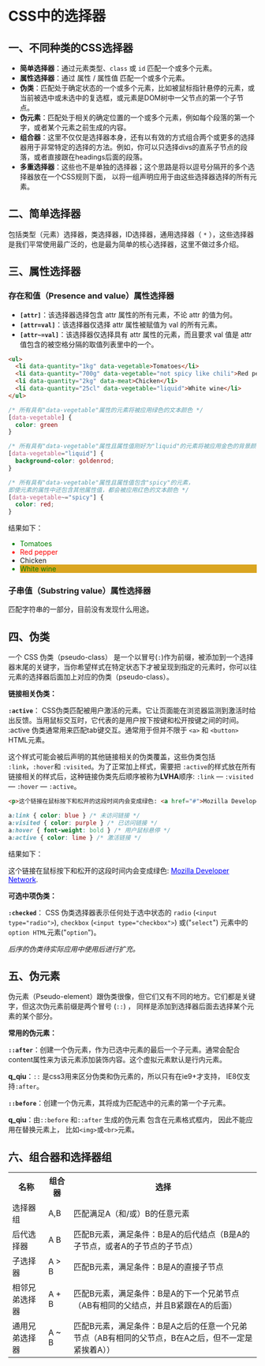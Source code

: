 # CSS中的选择器

## 一、不同种类的CSS选择器

- **简单选择器**：通过元素类型、`class` 或 `id` 匹配一个或多个元素。
- **属性选择器**：通过 属性 / 属性值 匹配一个或多个元素。
- **伪类**：匹配处于确定状态的一个或多个元素，比如被鼠标指针悬停的元素，或当前被选中或未选中的复选框，或元素是DOM树中一父节点的第一个子节点。
- **伪元素**：匹配处于相关的确定位置的一个或多个元素，例如每个段落的第一个字，或者某个元素之前生成的内容。
- **组合器**：这里不仅仅是选择器本身，还有以有效的方式组合两个或更多的选择器用于非常特定的选择的方法。例如，你可以只选择divs的直系子节点的段落，或者直接跟在headings后面的段落。
- **多重选择器**：这些也不是单独的选择器；这个思路是将以逗号分隔开的多个选择器放在一个CSS规则下面， 以将一组声明应用于由这些选择器选择的所有元素。

## 二、简单选择器

包括类型（元素）选择器，类选择器，ID选择器，通用选择器（ `*` ），这些选择器是我们平常使用最广泛的，也是最为简单的核心选择器，这里不做过多介绍。

## 三、属性选择器

### 存在和值（Presence and value）属性选择器

- **`[attr]`**：该选择器选择包含 attr 属性的所有元素，不论 attr 的值为何。
- **`[attr=val]`**：该选择器仅选择 attr 属性被赋值为 val 的所有元素。
- **`[attr~=val]`**：该选择器仅选择具有 attr 属性的元素，而且要求 val 值是 attr 值包含的被空格分隔的取值列表里中的一个。

```html
<ul>
  <li data-quantity="1kg" data-vegetable>Tomatoes</li>
  <li data-quantity="700g" data-vegetable="not spicy like chili">Red pepper</li>
  <li data-quantity="2kg" data-meat>Chicken</li>
  <li data-quantity="25cl" data-vegetable="liquid">White wine</li>
</ul>
```

```css
/* 所有具有"data-vegetable"属性的元素将被应用绿色的文本颜色 */
[data-vegetable] {
  color: green
}

/* 所有具有"data-vegetable"属性且属性值刚好为"liquid"的元素将被应用金色的背景颜色 */
[data-vegetable="liquid"] {
  background-color: goldenrod;
}

/* 所有具有"data-vegetable"属性且属性值包含"spicy"的元素，
即使元素的属性中还包含其他属性值，都会被应用红色的文本颜色 */
[data-vegetable~="spicy"] {
  color: red;
}
```

结果如下：

<!-- CSS -->
<style>
[data-vegetable] {
  color: green
}
[data-vegetable="liquid"] {
  background-color: goldenrod;
}
[data-vegetable~="spicy"] {
  color: red;
</style>
<!-- HTML -->
<ul>
  <li data-quantity="1kg" data-vegetable>Tomatoes</li>
  <li data-quantity="700g" data-vegetable="not spicy like chili">Red pepper</li>
  <li data-quantity="2kg" data-meat>Chicken</li>
  <li data-quantity="25cl" data-vegetable="liquid">White wine</li>
</ul>

### 子串值（Substring value）属性选择器

匹配字符串的一部分，目前没有发现什么用途。

## 四、伪类

一个 CSS  伪类（pseudo-class） 是一个以冒号(`:`)作为前缀，被添加到一个选择器末尾的关键字，当你希望样式在特定状态下才被呈现到指定的元素时，你可以往元素的选择器后面加上对应的伪类（pseudo-class）。

**链接相关伪类：**

**`:active`**： CSS伪类匹配被用户激活的元素。它让页面能在浏览器监测到激活时给出反馈。当用鼠标交互时，它代表的是用户按下按键和松开按键之间的时间。 :active 伪类通常用来匹配tab键交互。通常用于但并不限于 `<a>` 和 `<button>` HTML元素。

这个样式可能会被后声明的其他链接相关的伪类覆盖，这些伪类包括 `:link`，`:hover`和 `:visited`。为了正常加上样式，需要把 `:active`的样式放在所有链接相关的样式后，这种链接伪类先后顺序被称为**LVHA**顺序: `:link` — `:visited` — `:hover` — `:active`。

```html
<p>这个链接在鼠标按下和松开的这段时间内会变成绿色: <a href="#">Mozilla Developer Network</a>.</p>
```

```css
a:link { color: blue } /* 未访问链接 */
a:visited { color: purple } /* 已访问链接 */
a:hover { font-weight: bold } /* 用户鼠标悬停 */
a:active { color: lime } /* 激活链接 */
```

结果如下：

<!-- CSS -->
<style>
a:link { color: blue }  /*未访问链接*/
a:visited { color: purple } /*已访问链接*/
a:hover { font-weight: bold } /*用户鼠标悬停*/
a:active { color: lime } /*激活链接*/
</style>
<!-- HTML -->
<p>这个链接在鼠标按下和松开的这段时间内会变成绿色: <a href="#">Mozilla Developer Network</a>.</p>

**可选中项伪类：**

**`:checked`**： CSS 伪类选择器表示任何处于选中状态的 `radio` (`<input type="radio">`), `checkbox` (`<input type="checkbox">`) 或("`select`") 元素中的`option HTML`元素("`option`")。

*后序的伪类待实际应用中使用后进行扩充。*

## 五、伪元素

伪元素（Pseudo-element）跟伪类很像，但它们又有不同的地方。它们都是关键字，但这次伪元素前缀是两个冒号 (`::`) ， 同样是添加到选择器后面去选择某个元素的某个部分。

**常用的伪元素：**

**`::after`**：创建一个伪元素，作为已选中元素的最后一个子元素。通常会配合content属性来为该元素添加装饰内容。这个虚拟元素默认是行内元素。

**q_qiu**：`::` 是css3用来区分伪类和伪元素的，所以只有在ie9+才支持， IE8仅支持`:after`。

**`::before`**：创建一个伪元素，其将成为匹配选中的元素的第一个子元素。

**q_qiu**：由`::before` 和`::after` 生成的伪元素 包含在元素格式框内， 因此不能应用在替换元素上， 比如`<img>`或`<br>`元素。

## 六、组合器和选择器组

<table summary="组合器和选择器组">
    <tr>
        <th>名称</th>
        <th>组合器</th>
        <th>选择</th>
    </tr>
    <tr>
        <td>选择器组</td>
        <td>A,B</td>
        <td>匹配满足A（和/或）B的任意元素</td>
    </tr>
    <tr>
        <td>后代选择器</td>
        <td>A B</td>
        <td>匹配B元素，满足条件：B是A的后代结点（B是A的子节点，或者A的子节点的子节点）</td>
    </tr>
    <tr>
        <td>子选择器</td>
        <td>A > B</td>
        <td>匹配B元素，满足条件：B是A的直接子节点</td>
    </tr>
    <tr>
        <td>相邻兄弟选择器</td>
        <td>A + B</td>
        <td>匹配B元素，满足条件：B是A的下一个兄弟节点（AB有相同的父结点，并且B紧跟在A的后面）</td>
    </tr>
    <tr>
        <td>通用兄弟选择器</td>
        <td>A ~ B</td>
        <td>匹配B元素，满足条件：B是A之后的任意一个兄弟节点（AB有相同的父节点，B在A之后，但不一定是紧挨着A））</td>
    </tr>
</table>
